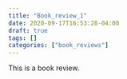 ```yaml
---
title: "Book_review_1"
date: 2020-09-17T16:53:28-04:00
draft: true
tags: []
categories: ["book_reviews"]
---
```


This is a book review. 
